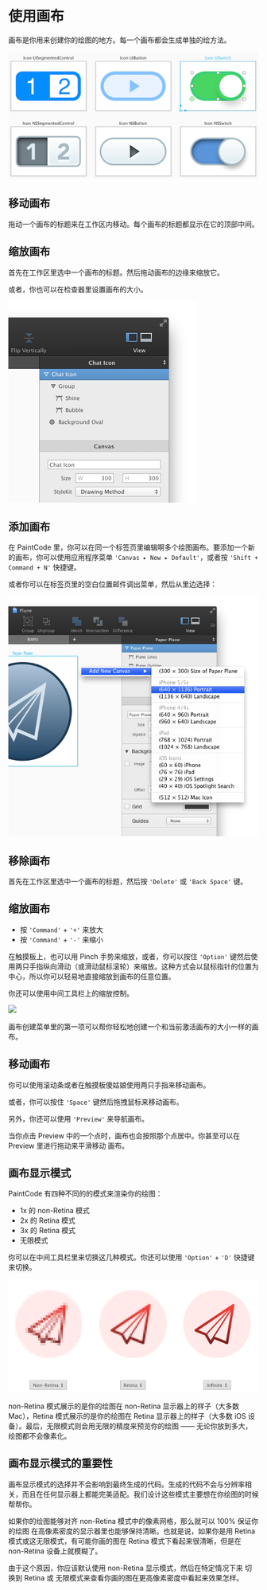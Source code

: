 # 使用画布

画布是你用来创建你的绘图的地方。每一个画布都会生成单独的绘方法。

![](images/canvases.png)

## 移动画布

拖动一个画布的标题来在工作区内移动。每个画布的标题都显示在它的顶部中间。

## 缩放画布

首先在工作区里选中一个画布的标题。然后拖动画布的边缘来缩放它。

或者，你也可以在检查器里设置画布的大小。

![](images/canvas_settings.png)

## 添加画布

在 PaintCode 里，你可以在同一个标签页里编辑啊多个绘图画布。要添加一个新的画布，你可以使用应用程序菜单 `'Canvas ▸ New ▸ Default'`，或者按 `'Shift +  Command + N'` 快捷键。

或者你可以在标签页里的空白位置邮件调出菜单，然后从里边选择：

![](images/add_canvas.png)

## 移除画布

首先在工作区里选中一个画布的标题，然后按 `'Delete'` 或 `'Back Space'` 键。

## 缩放画布

- 按 `'Command'` + `'+'` 来放大
- 按 `'Command'` + `'-'` 来缩小

在触摸板上，也可以用 Pinch 手势来缩放，或者，你可以按住 `'Option'` 键然后使用两只手指纵向滑动（或滑动鼠标滚轮）来缩放。这种方式会以鼠标指针的位置为中心，所以你可以轻易地直接缩放到画布的任意位置。

你还可以使用中间工具栏上的缩放控制。

![](images/zoom_toolbar)

画布创建菜单里的第一项可以帮你轻松地创建一个和当前激活画布的大小一样的画布。

## 移动画布

你可以使用滚动条或者在触摸板傻姑娘使用两只手指来移动画布。

或者，你可以按住 `'Space'` 键然后拖拽鼠标来移动画布。

另外，你还可以使用 `'Preview'` 来导航画布。

当你点击 Preview 中的一个点时，画布也会按照那个点居中。你甚至可以在 Preview 里进行拖动来平滑移动 画布。

## 画布显示模式

PaintCode 有四种不同的的模式来渲染你的绘图：

- 1x 的 non-Retina 模式
- 2x 的 Retina 模式
- 3x 的 Retina 模式
- 无限模式

你可以在中间工具栏里来切换这几种模式。你还可以使用 `'Option'` + `'D'` 快捷键来切换。

![](images/canvas_modes.png)

non-Retina 模式展示的是你的绘图在 non-Retina 显示器上的样子（大多数Mac），Retina 模式展示的是你的绘图在  Retina 显示器上的样子（大多数 iOS 设备）。最后，无限模式则会用无限的精度来预览你的绘图 —— 无论你放到多大，绘图都不会像素化。

## 画布显示模式的重要性

画布显示模式的选择并不会影响到最终生成的代码。生成的代码不会与分辨率相关，而且在任何显示器上都能完美适配。我们设计这些模式主要想在你绘图的时候帮帮你。

如果你的绘图能够对齐 non-Retina 模式中的像素网格，那么就可以 100% 保证你的绘图 在高像素密度的显示器里也能够保持清晰。也就是说，如果你是用 Retina 模式或这无限模式，有可能你画的图在 Retina 模式下看起来很清晰，但是在 non-Retina 设备上就模糊了。

由于这个原因，你应该默认使用 non-Retina 显示模式，然后在特定情况下来 切换到 Retina 或 无限模式来查看你画的图在更高像素密度中看起来效果怎样。
